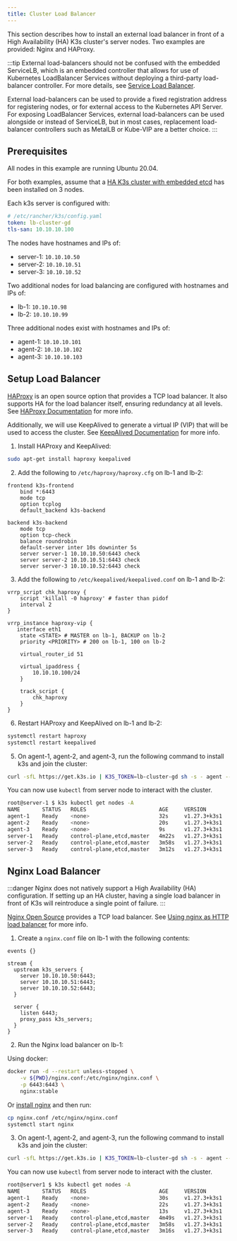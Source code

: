 ```yaml
---
title: Cluster Load Balancer
---
```



This section describes how to install an external load balancer in front of a High Availability (HA) K3s cluster's server nodes. Two examples are provided: Nginx and HAProxy.

:::tip
External load-balancers should not be confused with the embedded ServiceLB, which is an embedded controller that allows for use of Kubernetes LoadBalancer Services without deploying a third-party load-balancer controller. For more details, see [Service Load Balancer](../networking/networking-services.md#service-load-balancer). 

External load-balancers can be used to provide a fixed registration address for registering nodes, or for external access to the Kubernetes API Server. For exposing LoadBalancer Services, external load-balancers can be used alongside or instead of ServiceLB, but in most cases, replacement load-balancer controllers such as MetalLB or Kube-VIP are a better choice.
:::

## Prerequisites

All nodes in this example are running Ubuntu 20.04.

For both examples, assume that a [HA K3s cluster with embedded etcd](../datastore/ha-embedded.md) has been installed on 3 nodes.

Each k3s server is configured with:
```yaml
# /etc/rancher/k3s/config.yaml
token: lb-cluster-gd
tls-san: 10.10.10.100
```

The nodes have hostnames and IPs of: 
* server-1: `10.10.10.50`
* server-2: `10.10.10.51`
* server-3: `10.10.10.52`


Two additional nodes for load balancing are configured with hostnames and IPs of:
* lb-1: `10.10.10.98`
* lb-2: `10.10.10.99`

Three additional nodes exist with hostnames and IPs of:
* agent-1: `10.10.10.101`
* agent-2: `10.10.10.102`
* agent-3: `10.10.10.103`

## Setup Load Balancer
<Tabs>
<TabItem value="HAProxy" default>

[HAProxy](http://www.haproxy.org/) is an open source option that provides a TCP load balancer. It also supports HA for the load balancer itself, ensuring redundancy at all levels. See [HAProxy Documentation](http://docs.haproxy.org/2.8/intro.html) for more info.

Additionally, we will use KeepAlived to generate a virtual IP (VIP) that will be used to access the cluster. See [KeepAlived Documentation](https://www.keepalived.org/manpage.html) for more info.



1) Install HAProxy and KeepAlived:

```bash
sudo apt-get install haproxy keepalived
```

2) Add the following to `/etc/haproxy/haproxy.cfg` on lb-1 and lb-2:

```
frontend k3s-frontend
    bind *:6443
    mode tcp
    option tcplog
    default_backend k3s-backend

backend k3s-backend
    mode tcp
    option tcp-check
    balance roundrobin
    default-server inter 10s downinter 5s
    server server-1 10.10.10.50:6443 check
    server server-2 10.10.10.51:6443 check
    server server-3 10.10.10.52:6443 check
```
3) Add the following to `/etc/keepalived/keepalived.conf` on lb-1 and lb-2:

```
vrrp_script chk_haproxy {
    script 'killall -0 haproxy' # faster than pidof
    interval 2
}

vrrp_instance haproxy-vip {
   interface eth1
    state <STATE> # MASTER on lb-1, BACKUP on lb-2
    priority <PRIORITY> # 200 on lb-1, 100 on lb-2

    virtual_router_id 51

    virtual_ipaddress {
        10.10.10.100/24
    }

    track_script {
        chk_haproxy
    }
}
```

6) Restart HAProxy and KeepAlived on lb-1 and lb-2:

```bash
systemctl restart haproxy
systemctl restart keepalived
```

5) On agent-1, agent-2, and agent-3, run the following command to install k3s and join the cluster:

```bash
curl -sfL https://get.k3s.io | K3S_TOKEN=lb-cluster-gd sh -s - agent --server https://10.10.10.100:6443
```

You can now use `kubectl` from server node to interact with the cluster.
```bash
root@server-1 $ k3s kubectl get nodes -A
NAME       STATUS   ROLES                       AGE     VERSION
agent-1    Ready    <none>                      32s     v1.27.3+k3s1
agent-2    Ready    <none>                      20s     v1.27.3+k3s1
agent-3    Ready    <none>                      9s      v1.27.3+k3s1
server-1   Ready    control-plane,etcd,master   4m22s   v1.27.3+k3s1
server-2   Ready    control-plane,etcd,master   3m58s   v1.27.3+k3s1
server-3   Ready    control-plane,etcd,master   3m12s   v1.27.3+k3s1
```

</TabItem>

<TabItem value="Nginx">

## Nginx Load Balancer

:::danger
Nginx does not natively support a High Availability (HA) configuration. If setting up an HA cluster, having a single load balancer in front of K3s will reintroduce a single point of failure.
:::

[Nginx Open Source](http://nginx.org/) provides a TCP load balancer. See [Using nginx as HTTP load balancer](https://nginx.org/en/docs/http/load_balancing.html) for more info.

1) Create a `nginx.conf` file on lb-1 with the following contents:

```
events {}

stream {
  upstream k3s_servers {
    server 10.10.10.50:6443;
    server 10.10.10.51:6443;
    server 10.10.10.52:6443;
  }

  server {
    listen 6443;
    proxy_pass k3s_servers;
  }
}
```

2) Run the Nginx load balancer on lb-1:

Using docker:

```bash
docker run -d --restart unless-stopped \
    -v ${PWD}/nginx.conf:/etc/nginx/nginx.conf \
    -p 6443:6443 \
    nginx:stable
```

Or [install nginx](https://docs.nginx.com/nginx/admin-guide/installing-nginx/installing-nginx-open-source/) and then run:

```bash
cp nginx.conf /etc/nginx/nginx.conf
systemctl start nginx
```

3) On agent-1, agent-2, and agent-3, run the following command to install k3s and join the cluster:

```bash
curl -sfL https://get.k3s.io | K3S_TOKEN=lb-cluster-gd sh -s - agent --server https://10.10.10.99:6443
```

You can now use `kubectl` from server node to interact with the cluster.
```bash
root@server1 $ k3s kubectl get nodes -A
NAME       STATUS   ROLES                       AGE     VERSION
agent-1    Ready    <none>                      30s     v1.27.3+k3s1
agent-2    Ready    <none>                      22s     v1.27.3+k3s1
agent-3    Ready    <none>                      13s     v1.27.3+k3s1
server-1   Ready    control-plane,etcd,master   4m49s   v1.27.3+k3s1
server-2   Ready    control-plane,etcd,master   3m58s   v1.27.3+k3s1
server-3   Ready    control-plane,etcd,master   3m16s   v1.27.3+k3s1
```
</TabItem>
</Tabs>

